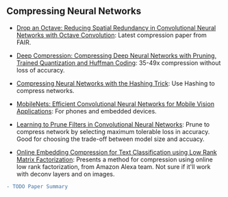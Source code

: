 ## Compressing Neural Networks
- [Drop an Octave: Reducing Spatial Redundancy in Convolutional Neural Networks with Octave Convolution](https://export.arxiv.org/abs/1904.05049): Latest compression paper from FAIR.

- [Deep Compression: Compressing Deep Neural Networks with Pruning, Trained Quantization and Huffman Coding](https://arxiv.org/abs/1510.00149): 35-49x compression without loss of accuracy.

- [Compressing Neural Networks with the Hashing Trick](https://arxiv.org/abs/1504.04788):  Use Hashing to compress networks.

- [MobileNets: Efficient Convolutional Neural Networks for Mobile Vision Applications](https://arxiv.org/abs/1704.04861): For phones and embedded devices.

- [Learning to Prune Filters in Convolutional Neural Networks](https://arxiv.org/abs/1801.07365): Prune to compress network by selecting maximum tolerable loss in accuracy. Good for choosing the trade-off between model size and accuacy.

- [Online Embedding Compression for Text Classification using Low Rank Matrix Factorization](https://arxiv.org/pdf/1811.00641): Presents a method for compression using online low rank factorization, from Amazon Alexa team. Not sure if it'll work with deconv layers and on images. 
```diff
- TODO Paper Summary
```
